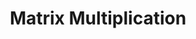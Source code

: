 ---
title: "Matrix Multiplication"

categories: ['']

tags: ['Matrix', 'Multiplication']

arabic: ['الضرب المصفوفي']

publishers: ['معجم مصطلحات التعلم الآلي والتعلم العميق وعلم البيانات']

types: "word"

slug: ""
---